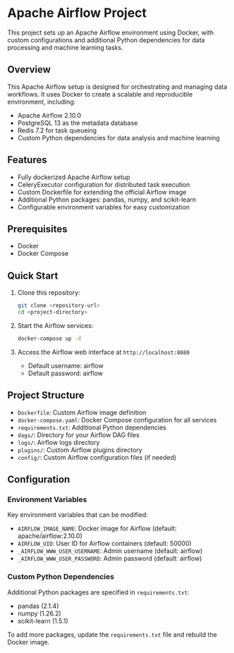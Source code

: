 # Apache Airflow Project

This project sets up an Apache Airflow environment using Docker, with custom configurations and additional Python dependencies for data processing and machine learning tasks.

## Overview

This Apache Airflow setup is designed for orchestrating and managing data workflows. It uses Docker to create a scalable and reproducible environment, including:

- Apache Airflow 2.10.0
- PostgreSQL 13 as the metadata database
- Redis 7.2 for task queueing
- Custom Python dependencies for data analysis and machine learning

## Features

- Fully dockerized Apache Airflow setup
- CeleryExecutor configuration for distributed task execution
- Custom Dockerfile for extending the official Airflow image
- Additional Python packages: pandas, numpy, and scikit-learn
- Configurable environment variables for easy customization

## Prerequisites

- Docker
- Docker Compose

## Quick Start

1. Clone this repository:
   ```bash
   git clone <repository-url>
   cd <project-directory>
   ```

2. Start the Airflow services:
   ```bash
   docker-compose up -d
   ```

3. Access the Airflow web interface at `http://localhost:8080`
   - Default username: airflow
   - Default password: airflow

## Project Structure

- `Dockerfile`: Custom Airflow image definition
- `docker-compose.yaml`: Docker Compose configuration for all services
- `requirements.txt`: Additional Python dependencies
- `dags/`: Directory for your Airflow DAG files
- `logs/`: Airflow logs directory
- `plugins/`: Custom Airflow plugins directory
- `config/`: Custom Airflow configuration files (if needed)

## Configuration

### Environment Variables

Key environment variables that can be modified:

- `AIRFLOW_IMAGE_NAME`: Docker image for Airflow (default: apache/airflow:2.10.0)
- `AIRFLOW_UID`: User ID for Airflow containers (default: 50000)
- `_AIRFLOW_WWW_USER_USERNAME`: Admin username (default: airflow)
- `_AIRFLOW_WWW_USER_PASSWORD`: Admin password (default: airflow)

### Custom Python Dependencies

Additional Python packages are specified in `requirements.txt`:
- pandas (2.1.4)
- numpy (1.26.2)
- scikit-learn (1.5.1)

To add more packages, update the `requirements.txt` file and rebuild the Docker image.


